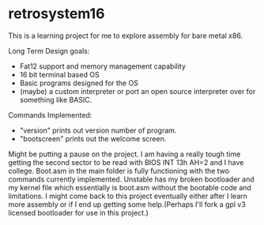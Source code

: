 # retrosystem16
This is a learning project for me to explore assembly for bare metal x86.

Long Term Design goals:
+ Fat12 support and memory management capability
+ 16 bit terminal based OS
+ Basic programs designed for the OS
+ (maybe) a custom interpreter or port an open source interpreter over for something like BASIC.

Commands Implemented:
+ "version" prints out version number of program.
+ "bootscreen" prints out the welcome screen.

Might be putting a pause on the project.  I am having a really tough time getting the second sector to be read with BIOS INT 13h AH=2 and I have college.  Boot.asm in the main folder is fully functioning with the two commands currently implemented.  Unstable has my broken bootloader and my kernel file which essentially is boot.asm without the bootable code and limitations.  I might come back to this project eventually either after I learn more assembly or if I end up getting some help.(Perhaps I'll fork a gpl v3 licensed bootloader for use in this project.)
